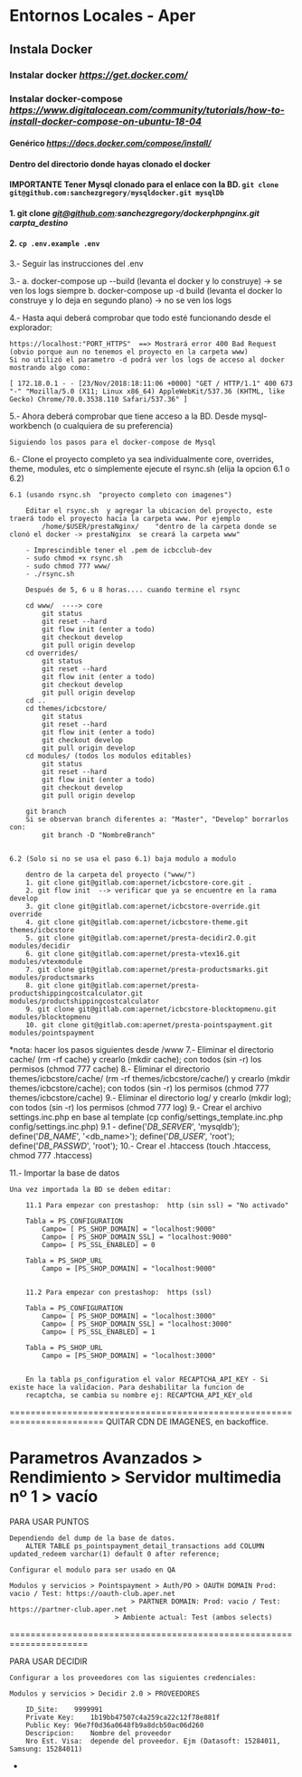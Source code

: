 # Entornos Locales - Aper


## Instala Docker

### Instalar docker *https://get.docker.com/*

### Instalar docker-compose *https://www.digitalocean.com/community/tutorials/how-to-install-docker-compose-on-ubuntu-18-04*

#### Genérico *https://docs.docker.com/compose/install/*  

#### **Dentro del directorio donde hayas clonado el docker**

#### **IMPORTANTE** Tener Mysql clonado para el enlace con la BD. `git clone git@github.com:sanchezgregory/mysqldocker.git mysqlDb`

#### 1. **git clone** *git@github.com:sanchezgregory/dockerphpnginx.git carpta_destino*

#### 2. ` cp .env.example .env `

 3.- Seguir las instrucciones del .env

 3.- a. docker-compose up --build  (levanta el docker y lo construye)  -> se ven los logs siempre
     b. docker-compose up -d build (levanta el docker lo construye y lo deja en segundo plano) -> no se ven los logs
 
  4.- Hasta aqui deberá comprobar que todo esté funcionando desde el explorador:
 	
 	https://localhost:"PORT_HTTPS"  ==> Mostrará error 400 Bad Request (obvio porque aun no tenemos el proyecto en la carpeta www)
 	Si no utilizó el parametro -d podrá ver los logs de acceso al docker mostrando algo como:

 	[ 172.18.0.1 - - [23/Nov/2018:18:11:06 +0000] "GET / HTTP/1.1" 400 673 "-" "Mozilla/5.0 (X11; Linux x86_64) AppleWebKit/537.36 (KHTML, like Gecko) Chrome/70.0.3538.110 Safari/537.36" ]

  5.- Ahora deberá comprobar que tiene acceso a la BD. Desde mysql-workbench (o cualquiera de su preferencia)

  	Siguiendo los pasos para el docker-compose de Mysql

  6.- Clone el proyecto completo ya sea individualmente core, overrides, theme, modules, etc  o  simplemente ejecute el rsync.sh (elija la opcion 6.1 o 6.2) 

	6.1 (usando rsync.sh  "proyecto completo con imagenes")

		Editar el rsync.sh  y agregar la ubicacion del proyecto, este traerá todo el proyecto hacia la carpeta www. Por ejemplo
   			/home/$USER/prestaNginx/    "dentro de la carpeta donde se clonó el docker -> prestaNginx  se creará la carpeta www"

		- Imprescindible tener el .pem de icbcclub-dev
		- sudo chmod +x rsync.sh
		- sudo chmod 777 www/
		- ./rsync.sh
		
		Después de 5, 6 u 8 horas.... cuando termine el rsync

		cd www/  ----> core
			git status
			git reset --hard
			git flow init (enter a todo)
			git checkout develop
			git pull origin develop
		cd overrides/
			git status
			git reset --hard
			git flow init (enter a todo)
			git checkout develop
			git pull origin develop
		cd ..
		cd themes/icbcstore/
			git status
			git reset --hard
			git flow init (enter a todo)
			git checkout develop
			git pull origin develop
		cd modules/ (todos los modulos editables)
			git status
			git reset --hard
			git flow init (enter a todo)
			git checkout develop
			git pull origin develop

		git branch
		Si se observan branch diferentes a: "Master", "Develop" borrarlos con:
			git branch -D "NombreBranch"
			

	6.2 (Solo si no se usa el paso 6.1) baja modulo a modulo
		
		dentro de la carpeta del proyecto ("www/")
		1. git clone git@gitlab.com:apernet/icbcstore-core.git .
		2. git flow init  --> verificar que ya se encuentre en la rama develop
		3. git clone git@gitlab.com:apernet/icbcstore-override.git override
		4. git clone git@gitlab.com:apernet/icbcstore-theme.git themes/icbcstore
		5. git clone git@gitlab.com:apernet/presta-decidir2.0.git modules/decidir
		6. git clone git@gitlab.com:apernet/presta-vtex16.git modules/vtexmodule
		7. git clone git@gitlab.com:apernet/presta-productsmarks.git modules/productsmarks
		8. git clone git@gitlab.com:apernet/presta-productshippingcostcalculator.git modules/productshippingcostcalculator
		9. git clone git@gitlab.com:apernet/icbcstore-blocktopmenu.git modules/blocktopmenu
		10. git clone git@gitlab.com:apernet/presta-pointspayment.git modules/pointspayment

*nota: hacer los pasos siguientes desde /www
   7.- Eliminar el directorio cache/ (rm -rf cache) y crearlo (mkdir cache);  con todos (sin -r) los permisos (chmod 777 cache)
   8.- Eliminar el directorio themes/icbcstore/cache/ (rm -rf themes/icbcstore/cache/) y crearlo (mkdir themes/icbcstore/cache);  con todos (sin -r) los permisos (chmod 777 themes/icbcstore/cache)
   9.- Eliminar el directorio log/ y crearlo (mkdir log);  con todos (sin -r) los permisos (chmod 777 log)
   9.- Crear el archivo settings.inc.php en base al template (cp config/settings_template.inc.php config/settings.inc.php)
     9.1 - define('_DB_SERVER_', 'mysqldb');
           define('_DB_NAME_', '<db_name>');
           define('_DB_USER_', 'root');
           define('_DB_PASSWD_', 'root');
   10.- Crear el .htaccess  (touch .htaccess,  chmod 777 .htaccess)

   11.- Importar la base de datos
	
	Una vez importada la BD se deben editar:

		11.1 Para empezar con prestashop:  http (sin ssl) = "No activado"
		
		Tabla = PS_CONFIGURATION 
			Campo= [ PS_SHOP_DOMAIN] = "localhost:9000" 
			Campo= [ PS_SHOP_DOMAIN_SSL] = "localhost:9000"
			Campo= [ PS_SSL_ENABLED] = 0 
	
		Tabla = PS_SHOP_URL 
			Campo = [PS_SHOP_DOMAIN] = "localhost:9000"


		11.2 Para empezar con prestashop:  https (ssl)
		
		Tabla = PS_CONFIGURATION 
			Campo= [ PS_SHOP_DOMAIN] = "localhost:3000" 
			Campo= [ PS_SHOP_DOMAIN_SSL] = "localhost:3000"
			Campo= [ PS_SSL_ENABLED] = 1 
	
		Tabla = PS_SHOP_URL 
			Campo = [PS_SHOP_DOMAIN] = "localhost:3000"


		En la tabla ps_configuration el valor RECAPTCHA_API_KEY - Si existe hace la validacion. Para deshabilitar la funcion de 
		recaptcha, se cambia su nombre ej: RECAPTCHA_API_KEY_old

========================================================================
QUITAR CDN DE IMAGENES,  en backoffice.

Parametros Avanzados > Rendimiento > Servidor multimedia nº 1 > vacío
=======================================================================

   PARA USAR PUNTOS

	Dependiendo del dump de la base de datos.
        ALTER TABLE ps_pointspayment_detail_transactions add COLUMN  updated_redeem varchar(1) default 0 after reference;

	Configurar el modulo para ser usado en QA
	
	Modulos y servicios > Pointspayment > Auth/PO > OAUTH DOMAIN Prod: vacio / Test: https://oauth-club.aper.net
					    	      > PARTNER DOMAIN: Prod: vacio / Test: https://partner-club.aper.net
						      > Ambiente actual: Test (ambos selects)

=====================================================================

  PARA USAR DECIDIR
	
	Configurar a los proveedores con las siguientes credenciales:

	Modulos y servicios > Decidir 2.0 > PROVEEDORES
		
		ID_Site: 	9999991
		Private Key: 	1b19bb47507c4a259ca22c12f78e881f
		Public Key:	96e7f0d36a0648fb9a8dcb50ac06d260
		Descripcion:    Nombre del proveedor
		Nro Est. Visa:	depende del proveedor. Ejm (Datasoft: 15284011, Samsung: 15284011)


-



